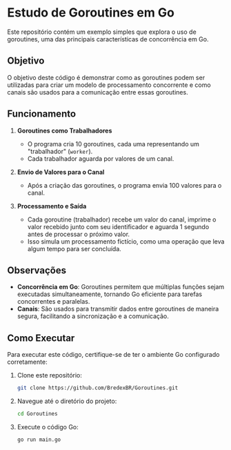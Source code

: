 # Estudo de Goroutines em Go

Este repositório contém um exemplo simples que explora o uso de goroutines, uma das principais características de concorrência em Go.

## Objetivo

O objetivo deste código é demonstrar como as goroutines podem ser utilizadas para criar um modelo de processamento concorrente e como canais são usados para a comunicação entre essas goroutines.

## Funcionamento

1. **Goroutines como Trabalhadores**
   - O programa cria 10 goroutines, cada uma representando um "trabalhador" (`worker`).
   - Cada trabalhador aguarda por valores de um canal.

2. **Envio de Valores para o Canal**
   - Após a criação das goroutines, o programa envia 100 valores para o canal.

3. **Processamento e Saída**
   - Cada goroutine (trabalhador) recebe um valor do canal, imprime o valor recebido junto com seu identificador e aguarda 1 segundo antes de processar o próximo valor.
   - Isso simula um processamento fictício, como uma operação que leva algum tempo para ser concluída.

## Observações

- **Concorrência em Go**: Goroutines permitem que múltiplas funções sejam executadas simultaneamente, tornando Go eficiente para tarefas concorrentes e paralelas.
- **Canais**: São usados para transmitir dados entre goroutines de maneira segura, facilitando a sincronização e a comunicação.

## Como Executar

Para executar este código, certifique-se de ter o ambiente Go configurado corretamente:

1. Clone este repositório: 
   ```bash
   git clone https://github.com/BredexBR/Goroutines.git

2. Navegue até o diretório do projeto: 
   ```bash
   cd Goroutines

3. Execute o código Go:
   ```bash
   go run main.go